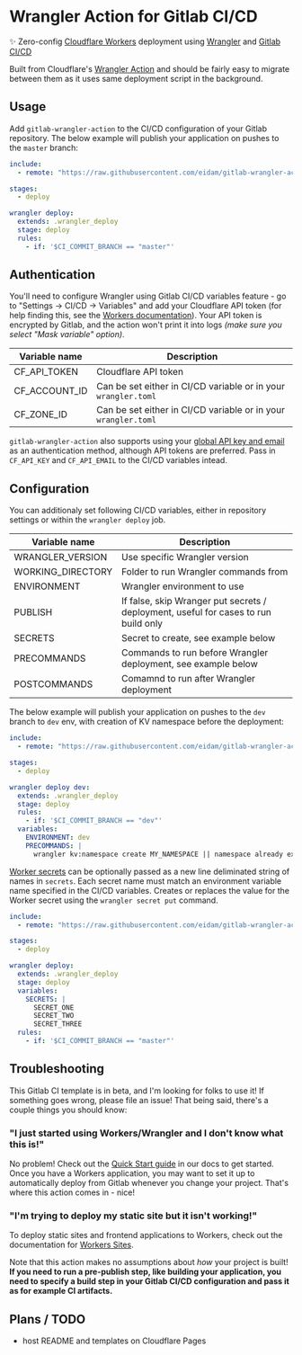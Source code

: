 # Wrangler Action for Gitlab CI/CD

✨ Zero-config [Cloudflare Workers](https://workers.cloudflare.com) deployment using [Wrangler](https://github.com/cloudflare/wrangler) and [Gitlab CI/CD](https://docs.gitlab.com/ee/ci/)

Built from Cloudflare's [Wrangler Action](https://github.com/cloudflare/wrangler-action) and should be fairly easy to migrate between them as it uses same deployment script in the background.

## Usage

Add `gitlab-wrangler-action` to the CI/CD configuration of your Gitlab repository. The below example will publish your application on pushes to the `master` branch:

```yaml
include: 
  - remote: "https://raw.githubusercontent.com/eidam/gitlab-wrangler-action/main/templates/1.3.0.yml"

stages:
  - deploy

wrangler deploy:
  extends: .wrangler_deploy
  stage: deploy
  rules:
    - if: '$CI_COMMIT_BRANCH == "master"'
```

## Authentication

You'll need to configure Wrangler using Gitlab CI/CD variables feature - go to "Settings -> CI/CD -> Variables" and add your Cloudflare API token (for help finding this, see the [Workers documentation](https://developers.cloudflare.com/workers/quickstart/#api-token)). Your API token is encrypted by Gitlab, and the action won't print it into logs _(make sure you select "Mask variable" option)_.

| Variable name | Description           |
| ------------- | -------------         |
| CF_API_TOKEN  | Cloudflare API token  | 
| CF_ACCOUNT_ID | Can be set either in CI/CD variable or in your `wrangler.toml` |
| CF_ZONE_ID    | Can be set either in CI/CD variable or in your `wrangler.toml` |


`gitlab-wrangler-action` also supports using your [global API key and email](https://developers.cloudflare.com/workers/quickstart/#global-api-key) as an authentication method, although API tokens are preferred. Pass in `CF_API_KEY` and `CF_API_EMAIL` to the CI/CD variables intead.

## Configuration

You can additionaly set following CI/CD variables, either in repository settings or within the `wrangler deploy` job.

| Variable name         | Description
| --------------------- | ------------
| WRANGLER_VERSION      | Use specific Wrangler version
| WORKING_DIRECTORY     | Folder to run Wrangler commands from 
| ENVIRONMENT           | Wrangler environment to use
| PUBLISH               | If false, skip Wranger put secrets / deployment, useful for cases to run build only
| SECRETS               | Secret to create, see example below
| PRECOMMANDS           | Commands to run before Wrangler deployment, see example below
| POSTCOMMANDS          | Comamnd to run after Wrangler deployment

The below example will publish your application on pushes to the `dev` branch to `dev` env, with creation of KV namespace before the deployment:

```yaml
include: 
  - remote: "https://raw.githubusercontent.com/eidam/gitlab-wrangler-action/main/templates/1.3.0.yml"

stages:
  - deploy

wrangler deploy dev:
  extends: .wrangler_deploy
  stage: deploy
  rules:
    - if: '$CI_COMMIT_BRANCH == "dev"'
  variables:
    ENVIRONMENT: dev
    PRECOMMANDS: |
      wrangler kv:namespace create MY_NAMESPACE || namespace already exists
```

[Worker secrets](https://developers.cloudflare.com/workers/tooling/wrangler/secrets/) can be optionally passed as a new line deliminated string of names in `secrets`.  Each secret name must match an environment variable name specified in the CI/CD variables. Creates or replaces the value for the Worker secret using the `wrangler secret put` command.

```yaml
include: 
  - remote: "https://raw.githubusercontent.com/eidam/gitlab-wrangler-action/main/templates/1.3.0.yml"

stages:
  - deploy

wrangler deploy:
  extends: .wrangler_deploy
  stage: deploy
  variables:
    SECRETS: |
      SECRET_ONE
      SECRET_TWO
      SECRET_THREE
  rules:
    - if: '$CI_COMMIT_BRANCH == "master"'
```

## Troubleshooting

This Gitlab CI template is in beta, and I'm looking for folks to use it! If something goes wrong, please file an issue! That being said, there's a couple things you should know:

### "I just started using Workers/Wrangler and I don't know what this is!"

No problem! Check out the [Quick Start guide](https://developers.cloudflare.com/workers/quickstart) in our docs to get started. Once you have a Workers application, you may want to set it up to automatically deploy from Gitlab whenever you change your project. That's where this action comes in - nice!

### "I'm trying to deploy my static site but it isn't working!"

To deploy static sites and frontend applications to Workers, check out the documentation for [Workers Sites](https://developers.cloudflare.com/workers/sites).

Note that this action makes no assumptions about _how_ your project is built! **If you need to run a pre-publish step, like building your application, you need to specify a build step in your Gitlab CI/CD configuration and pass it as for example CI artifacts.**

## Plans / TODO

- host README and templates on Cloudflare Pages
